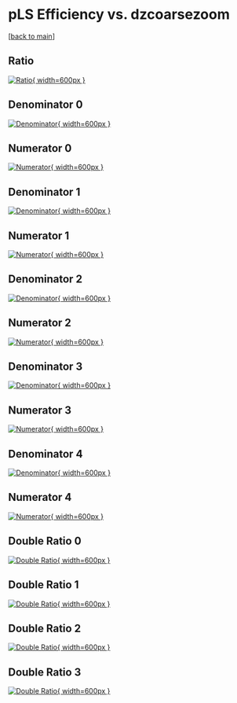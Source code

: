 # pLS Efficiency vs. dzcoarsezoom

[[back to main](./)]



## Ratio

[![Ratio](../mtv/var/pLS_base_0_0_eff_dzcoarsezoom.png){ width=600px }](../mtv/var/pLS_base_0_0_eff_dzcoarsezoom.pdf)

## Denominator 0

[![Denominator](../mtv/den/pLS_base_0_0_eff_dzcoarsezoom_den0.png){ width=600px }](../mtv/den/pLS_base_0_0_eff_dzcoarsezoom_den0.pdf)

## Numerator 0

[![Numerator](../mtv/num/pLS_base_0_0_eff_dzcoarsezoom_num0.png){ width=600px }](../mtv/num/pLS_base_0_0_eff_dzcoarsezoom_num0.pdf)

## Denominator 1

[![Denominator](../mtv/den/pLS_base_0_0_eff_dzcoarsezoom_den1.png){ width=600px }](../mtv/den/pLS_base_0_0_eff_dzcoarsezoom_den1.pdf)

## Numerator 1

[![Numerator](../mtv/num/pLS_base_0_0_eff_dzcoarsezoom_num1.png){ width=600px }](../mtv/num/pLS_base_0_0_eff_dzcoarsezoom_num1.pdf)

## Denominator 2

[![Denominator](../mtv/den/pLS_base_0_0_eff_dzcoarsezoom_den2.png){ width=600px }](../mtv/den/pLS_base_0_0_eff_dzcoarsezoom_den2.pdf)

## Numerator 2

[![Numerator](../mtv/num/pLS_base_0_0_eff_dzcoarsezoom_num2.png){ width=600px }](../mtv/num/pLS_base_0_0_eff_dzcoarsezoom_num2.pdf)

## Denominator 3

[![Denominator](../mtv/den/pLS_base_0_0_eff_dzcoarsezoom_den3.png){ width=600px }](../mtv/den/pLS_base_0_0_eff_dzcoarsezoom_den3.pdf)

## Numerator 3

[![Numerator](../mtv/num/pLS_base_0_0_eff_dzcoarsezoom_num3.png){ width=600px }](../mtv/num/pLS_base_0_0_eff_dzcoarsezoom_num3.pdf)

## Denominator 4

[![Denominator](../mtv/den/pLS_base_0_0_eff_dzcoarsezoom_den4.png){ width=600px }](../mtv/den/pLS_base_0_0_eff_dzcoarsezoom_den4.pdf)

## Numerator 4

[![Numerator](../mtv/num/pLS_base_0_0_eff_dzcoarsezoom_num4.png){ width=600px }](../mtv/num/pLS_base_0_0_eff_dzcoarsezoom_num4.pdf)

## Double Ratio 0

[![Double Ratio](../mtv/ratio/pLS_base_0_0_eff_dzcoarsezoom_ratio0.png){ width=600px }](../mtv/ratio/pLS_base_0_0_eff_dzcoarsezoom_ratio0.pdf)

## Double Ratio 1

[![Double Ratio](../mtv/ratio/pLS_base_0_0_eff_dzcoarsezoom_ratio1.png){ width=600px }](../mtv/ratio/pLS_base_0_0_eff_dzcoarsezoom_ratio1.pdf)

## Double Ratio 2

[![Double Ratio](../mtv/ratio/pLS_base_0_0_eff_dzcoarsezoom_ratio2.png){ width=600px }](../mtv/ratio/pLS_base_0_0_eff_dzcoarsezoom_ratio2.pdf)

## Double Ratio 3

[![Double Ratio](../mtv/ratio/pLS_base_0_0_eff_dzcoarsezoom_ratio3.png){ width=600px }](../mtv/ratio/pLS_base_0_0_eff_dzcoarsezoom_ratio3.pdf)

